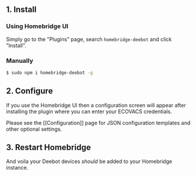## 1. Install

### Using Homebridge UI

Simply go to the "Plugins" page, search `homebridge-deebot` and click "Install".

### Manually

```bash
$ sudo npm i homebridge-deebot -g
```

## 2. Configure

If you use the Homebridge UI then a configuration screen will appear after installing the plugin where you can enter your ECOVACS credentials.

Please see the [[Configuration]] page for JSON configuration templates and other optional settings.

## 3. Restart Homebridge

And voila your Deebot devices *should* be added to your Homebridge instance.